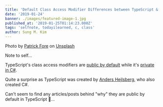 ```yaml
---
title: 'Default Class Access Modifier Differences between TypeScript & C#'
date: '2019-01-24'
banner: ./images/featured-image-1.jpg
published_at: '2019-01-25T01:14:23.000Z'
tags: 'selfnote, todayilearned, c, class'
author: Sung M. Kim
---
```


Photo by [Patrick Fore](https://unsplash.com/photos/iZGS8A1JV5Y?utm_source=unsplash&utm_medium=referral&utm_content=creditCopyText) on [Unsplash﻿](https://unsplash.com/search/photos/surprised?utm_source=unsplash&utm_medium=referral&utm_content=creditCopyText)

Note to self...

TypeScript's class access modifiers are [public by default](https://www.typescriptlang.org/docs/handbook/classes.html#public-private-and-protected-modifiers) while it's [private in C#](https://docs.microsoft.com/en-us/dotnet/csharp/programming-guide/classes-and-structs/access-modifiers#class-and-struct-accessibility).

Quite a surprise as TypeScript was created by [Anders Hejlsberg](https://en.wikipedia.org/wiki/Anders_Hejlsberg), who also created C#.

Can't seem to find any articles/posts behind "why" they are public by default in TypeScript 🤔...

